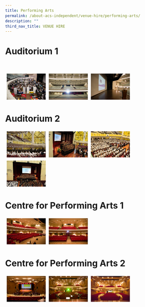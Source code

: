 ```yaml
---
title: Performing Arts
permalink: /about-acs-independent/venue-hire/performing-arts/
description: ""
third_nav_title: VENUE HIRE
---
```

# Auditorium 1
<a href=""><img src="" style="width:25%;float:left;padding:5px"></a><br clear="left">

<a href="/images/About%20ACS(I)/Venue%20Hire/Performing%20Arts/02audi1_people-e1458522687789-1.jpg"><img src="/images/About%20ACS(I)/Venue%20Hire/Performing%20Arts/02audi1_people-e1458522687789-1.jpg" style="width:25%;float:left;padding:5px"></a>
<a href="/images/About%20ACS(I)/Venue%20Hire/Performing%20Arts/02audi1-e1458522702389.jpg"><img src="/images/About%20ACS(I)/Venue%20Hire/Performing%20Arts/02audi1-e1458522702389.jpg" style="width:25%;float:left;padding:5px"></a>
<a href="/images/About%20ACS(I)/Venue%20Hire/Performing%20Arts/02audi1stage-e1458522660901.jpg"><img src="/images/About%20ACS(I)/Venue%20Hire/Performing%20Arts/02audi1stage-e1458522660901.jpg" style="width:25%;float:left;padding:5px"></a><br clear="left">

# Auditorium 2

<a href="/images/About%20ACS(I)/Venue%20Hire/Performing%20Arts/IMG_6907-1.jpg"><img src="/images/About%20ACS(I)/Venue%20Hire/Performing%20Arts/IMG_6907-1.jpg" style="width:25%;float:left;padding:5px"></a>
<a href="/images/About%20ACS(I)/Venue%20Hire/Performing%20Arts/IMG_9247_edited-1.jpg" ><img src="/images/About%20ACS(I)/Venue%20Hire/Performing%20Arts/IMG_9247_edited-1.jpg" style="width:25%;float:left;padding:5px"></a>
<a href="/images/About%20ACS(I)/Venue%20Hire/Performing%20Arts/IMG_9311_edited-1.jpg"><img src="/images/About%20ACS(I)/Venue%20Hire/Performing%20Arts/IMG_9311_edited-1.jpg" style="width:25%;float:left;padding:5px"></a>
<a href="/images/About%20ACS(I)/Venue%20Hire/Performing%20Arts/IMG_9250_edited-2.jpg" ><img src="/images/About%20ACS(I)/Venue%20Hire/Performing%20Arts/IMG_9250_edited-2.jpg" style="width:25%;float:left;padding:5px"></a>
<br clear="left">


# Centre for Performing Arts 1

<a href="/images/About%20ACS(I)/Venue%20Hire/Performing%20Arts/03cpa1_people-e1458522613362.jpg"><img src="/images/About%20ACS(I)/Venue%20Hire/Performing%20Arts/03cpa1_people-e1458522613362.jpg" style="width:25%;float:left;padding:5px"></a>
<a href="/images/About%20ACS(I)/Venue%20Hire/Performing%20Arts/03cpa1-e1458522641545.jpg"><img src="/images/About%20ACS(I)/Venue%20Hire/Performing%20Arts/03cpa1-e1458522641545.jpg" style="width:25%;float:left;padding:5px"></a>
<br clear="left">

# Centre for Performing Arts 2

<a href="/images/About%20ACS(I)/Venue%20Hire/Performing%20Arts/04cpa2_people_2-e1458273339997.jpg"><img src="/images/About%20ACS(I)/Venue%20Hire/Performing%20Arts/04cpa2_people_2-e1458273339997.jpg" style="width:25%;float:left;padding:5px"></a>
<a href="/images/About%20ACS(I)/Venue%20Hire/Performing%20Arts/04cpa2_people_1-e1458522567152.jpg"><img src="/images/About%20ACS(I)/Venue%20Hire/Performing%20Arts/04cpa2_people_1-e1458522567152.jpg" style="width:25%;float:left;padding:5px"></a>
<a href="/images/About%20ACS(I)/Venue%20Hire/Performing%20Arts/04cpa2-e1458522593689.jpg"><img src="/images/About%20ACS(I)/Venue%20Hire/Performing%20Arts/04cpa2-e1458522593689.jpg" style="width:25%;float:left;padding:5px"></a><br clear="left">
